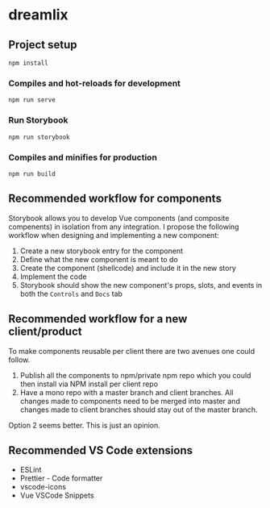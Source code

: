 # dreamlix

## Project setup
```
npm install
```

### Compiles and hot-reloads for development
```
npm run serve
```

### Run Storybook
```
npm run storybook
```

### Compiles and minifies for production
```
npm run build
```

## Recommended workflow for components
Storybook allows you to develop Vue components (and composite compenents) in isolation from any integration. I propose the following workflow when designing and implementing a new component:
    
1. Create a new storybook entry for the component
2. Define what the new component is meant to do
3. Create the component (shellcode) and include it in the new story
4. Implement the code
5. Storybook should show the new component's props, slots, and events in both the `Controls` and `Docs` tab

## Recommended workflow for a new client/product
To make components reusable per client there are two avenues one could follow. 
1. Publish all the components to npm/private npm repo which you could then install via NPM install per client repo
2. Have a mono repo with a master branch and client branches. All changes made to components need to be merged into master and changes made to client branches should stay out of the master branch.

Option 2 seems better. This is just an opinion.

## Recommended VS Code extensions
- ESLint
- Prettier - Code formatter
- vscode-icons
- Vue VSCode Snippets
